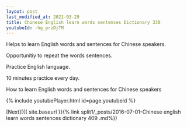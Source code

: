```yaml
---
layout: post
last_modified_at: 2021-03-29
title: Chinese English learn words sentences Dictionary 330 
youtubeId: -hg_przDjTM
---
```

 
 
Helps to learn English words and sentences for Chinese speakers.

Opportunitiy to repeat the words sentences. 

Practice English language. 
 
10 minutes practice every day. 
 
How to learn English words and sentences for Chinese speakers 
 
{% include youtubePlayer.html id=page.youtubeId %}
 
 
[Next]({{ site.baseurl }}{% link  split1/_posts/2016-07-01-Chinese english learn words sentences dictionary 409 .md%})
 
